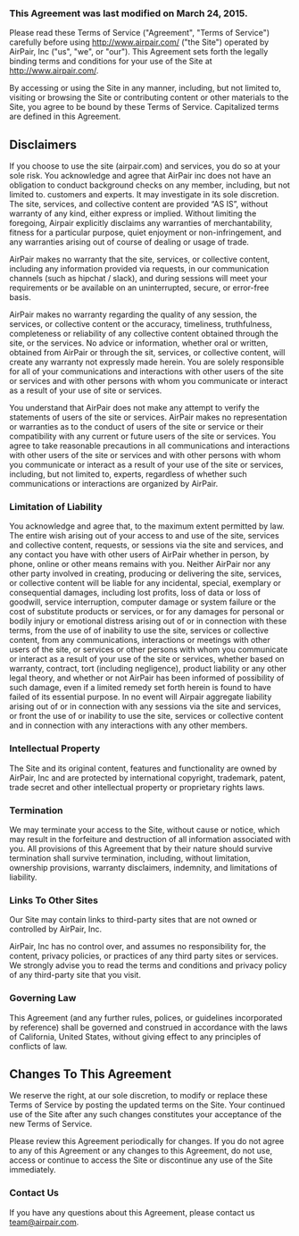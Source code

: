 ### This Agreement was last modified on March 24, 2015.

Please read these Terms of Service ("Agreement", "Terms of Service") carefully before using http://www.airpair.com/ ("the Site") operated by AirPair, Inc ("us", "we", or "our"). This Agreement sets forth the legally binding terms and conditions for your use of the Site at http://www.airpair.com/.
 
By accessing or using the Site in any manner, including, but not limited to, visiting or browsing the Site or contributing content or other materials to the Site, you agree to be bound by these Terms of Service. Capitalized terms are defined in this Agreement.

## Disclaimers

If you choose to use the site (airpair.com) and services, you do so at your sole risk. You acknowledge and agree that AirPair inc does not have an obligation to conduct background checks on any member, including, but not limited to. customers and experts. It may investigate in its sole discretion. The site, services, and collective content are provided “AS IS”, without warranty of any kind, either express or implied. Without limiting the foregoing, Airpair explicitly disclaims any warranties of merchantability, fitness for a particular purpose, quiet enjoyment or non-infringement, and any warranties arising out of course of dealing or usage of trade.

AirPair makes no warranty that the site, services, or collective content, including any information provided via requests, in our communication channels (such as hipchat / slack), and during sessions will meet your requirements or be available on an uninterrupted, secure, or error-free basis.

AirPair makes no warranty regarding the quality of any session, the services, or collective content or the accuracy, timeliness, truthfulness, completeness or reliability of any collective content obtained through the site, or the services. No advice or information, whether oral or written, obtained from AirPair or through the sit, services,  or collective content, will create any warranty not expressly made herein. You are solely responsible for all of your communications and interactions with other users of the site or services and with other persons with whom you communicate or interact as a result of your use of site or services.

You understand that AirPair does not make any attempt to verify the statements of users of the site or services. AirPair makes no representation or warranties as to the conduct of users of the site or service or their compatibility with any current or future users of the site or services. You agree to take reasonable precautions in all communications and interactions with other users of the site or services and with other persons with whom you communicate or interact as a result of your use of the site or services, including, but not limited to, experts, regardless of whether such communications or interactions are organized by AirPair.

### Limitation of Liability

You acknowledge and agree that, to the maximum extent permitted by law. The entire wish arising out of your access to and use of the site, services and collective content, requests, or sessions via the site and services, and any contact you have with other users of AirPair whether in person, by phone, online or other means remains with you. Neither AirPair nor any other party involved in creating, producing or delivering the site, services, or collective content will be liable for any incidental, special, exemplary or consequential damages, including lost profits, loss of data or loss of goodwill, service interruption, computer damage or system failure or the cost of substitute products or services, or for any damages for personal or bodily injury or emotional distress arising out of or in connection with these terms, from the use of of inability to use the site, services or collective content, from any communications, interactions or meetings with other users of the site, or services or other persons with whom you communicate or interact as a result of your use of the site or services, whether based on warranty, contract, tort (including negligence), product liability or any other legal theory, and whether or not AirPair has been informed of possibility of such damage, even if a limited remedy set forth herein is found to have failed of its essential purpose. In no event will Airpair aggregate liability arising out of or in connection with any sessions via the site and services, or front the use of or inability to use the site, services or collective content and in connection with any interactions with any other members.

### Intellectual Property

The Site and its original content, features and functionality are owned by AirPair, Inc and are protected by international copyright, trademark, patent, trade secret and other intellectual property or proprietary rights laws.

### Termination

We may terminate your access to the Site, without cause or notice, which may result in the forfeiture and destruction of all information associated with you. All provisions of this Agreement that by their nature should survive termination shall survive termination, including, without limitation, ownership provisions, warranty disclaimers, indemnity, and limitations of liability.

### Links To Other Sites

Our Site may contain links to third-party sites that are not owned or controlled by AirPair, Inc.

AirPair, Inc has no control over, and assumes no responsibility for, the content, privacy policies, or practices of any third party sites or services. We strongly advise you to read the terms and conditions and privacy policy of any third-party site that you visit.

### Governing Law

This Agreement (and any further rules, polices, or guidelines incorporated by reference) shall be governed and construed in accordance with the laws of California, United States, without giving effect to any principles of conflicts of law.

## Changes To This Agreement

We reserve the right, at our sole discretion, to modify or replace these Terms of Service by posting the updated terms on the Site. Your continued use of the Site after any such changes constitutes your acceptance of the new Terms of Service.

Please review this Agreement periodically for changes. If you do not agree to any of this Agreement or any changes to this Agreement, do not use, access or continue to access the Site or discontinue any use of the Site immediately.

### Contact Us

If you have any questions about this Agreement, please contact us team@airpair.com.